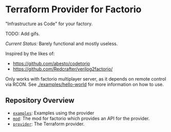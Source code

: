 # Terraform Provider for Factorio

"Infrastructure as Code" for your factory.

TODO: Add gifs.

_Current Status:_ Barely functional and mostly useless.

Inspired by the likes of:

- https://github.com/abesto/codetorio
- https://github.com/Redcrafter/verilog2factorio/

Only works with factorio multiplayer server, as it depends on remote control via RCON.
See [./examples/hello-world](./examples/hello-world) for more information on how to use.

## Repository Overview

- [`examples`](./examples): Examples using the provider
- [`mod`](./mod): The mod for factorio which provides an API for the provider.
- [`provider`](./provider): The Terraform provider.
